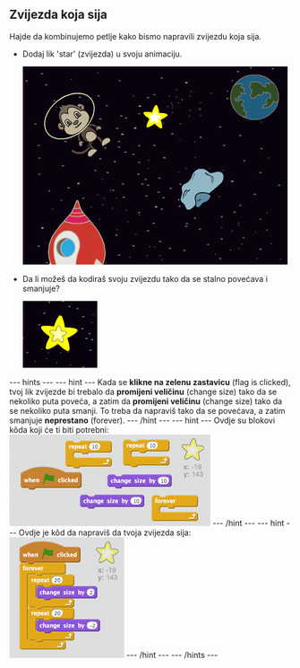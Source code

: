 ## Zvijezda koja sija

Hajde da kombinujemo petlje kako bismo napravili zvijezdu koja sija.

+ Dodaj lik 'star' (zvijezda) u svoju animaciju.
    
    ![Dodavanje lika zvijezde](images/space-star-sprite.png)

+ Da li možeš da kodiraš svoju zvijezdu tako da se stalno povećava i smanjuje?
    
    ![Isprobavanje zvijezde koja sija](images/space-star-test.png)

\--- hints \--- \--- hint \--- Kada se **klikne na zelenu zastavicu** (flag is clicked), tvoj lik zvijezde bi trebalo da **promijeni veličinu** (change size) tako da se nekoliko puta poveća, a zatim da **promijeni veličinu** (change size) tako da se nekoliko puta smanji. To treba da napraviš tako da se povećava, a zatim smanjuje **neprestano** (forever). \--- /hint \--- \--- hint \--- Ovdje su blokovi kôda koji će ti biti potrebni: ![Blocks for a shining star](images/space-star-blocks.png) \--- /hint \--- \--- hint \--- Ovdje je kôd da napraviš da tvoja zvijezda sija: ![Code for a shining star](images/space-star-code.png) \--- /hint \--- \--- /hints \---